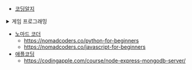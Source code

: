 - [코딩알지](https://codingalzi.github.io/)


<details markdown="1">
<summary>게임 프로그래밍</summary>

- [Invent Your Own Computer Games with Python, 4th Edition](https://inventwithpython.com/invent4thed/chapter0.html)
  > https://colab.research.google.com/drive/1JwKhgQKR3i6TxfSDbWXOTcDCivgDoDuK#scrollTo=1k0lymU4Nj2n


</details>
 
- [노마드 코더](https://nomadcoders.co/)
  - https://nomadcoders.co/python-for-beginners
  - https://nomadcoders.co/javascript-for-beginners
- [애플코딩](https://codingapple.com/)
  - https://codingapple.com/course/node-express-mongodb-server/
